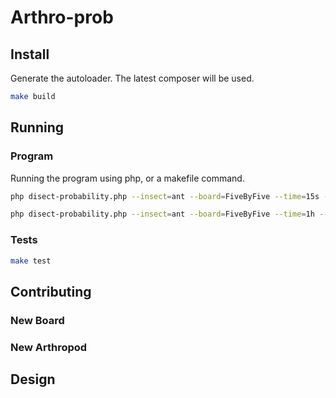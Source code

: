 # Arthro-prob

## Install
Generate the autoloader. The latest composer will be used.
```bash
make build
```

## Running

### Program
Running the program using php, or a makefile command.
```bash
php disect-probability.php --insect=ant --board=FiveByFive --time=15s --endProbability="[[3,3]]"
```

```bash
php disect-probability.php --insect=ant --board=FiveByFive --time=1h --endProbability="[[1,1],[1,2],[1,3],[1,4],[1,5],[2,1],[3,1],[4,1],[5,1],[5,2],[5,3],[5,4],[5,5],[4,5],[3,5],[2,5]]"
```

### Tests
```bash
make test
```

## Contributing

### New Board

### New Arthropod


## Design
